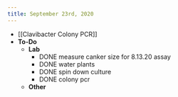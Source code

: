 ```yaml
---
title: September 23rd, 2020
---
```


- [[Clavibacter Colony PCR]]
- **To-Do**
	- **Lab**
		- DONE measure canker size for 8.13.20 assay
		- DONE water plants
		- DONE spin down culture
		- DONE colony pcr
	- **Other**